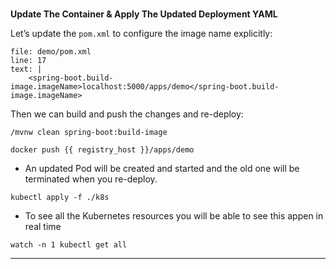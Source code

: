 
### 
**Update The Container & Apply The Updated Deployment YAML**

Let’s update the `pom.xml` to configure the image name explicitly:


```editor:insert-lines-before-line
file: demo/pom.xml
line: 17
text: |
	<spring-boot.build-image.imageName>localhost:5000/apps/demo</spring-boot.build-image.imageName>
```


Then we can build and push the changes and re-deploy:


```execute-1
/mvnw clean spring-boot:build-image
```

```execute-1
docker push {{ registry_host }}/apps/demo
```


*   An updated Pod will be created and started and the old one will be terminated when you re-deploy.
```execute-1
kubectl apply -f ./k8s
```



* To see all the Kubernetes resources you will be able to see this appen in real time
```execute-1
watch -n 1 kubectl get all
```
---
